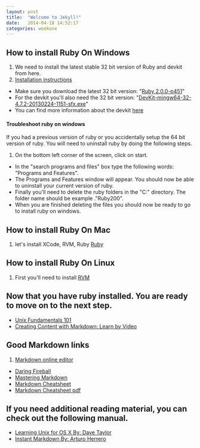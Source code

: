 ```yaml
---
layout: post
title:  "Welcome to Jekyll!"
date:   2014-04-18 14:52:17
categories: weekone
---
```


## How to install Ruby On Windows
1. We need to install the latest stable 32 bit version of Ruby and devkit from here.
1. [Installation instructions](https://forwardhq.com/support/installing-ruby-windows)
+ Make sure you download the latest 32 bit version: "[Ruby 2.0.0-p451](http://dl.bintray.com/oneclick/rubyinstaller/ruby-2.0.0-p451-i386-mingw32.7z?direct)"
+ For the devkit you'll also need the 32 bit version: "[DevKit-mingw64-32-4.7.2-20130224-1151-sfx.exe](http://cdn.rubyinstaller.org/archives/devkits/DevKit-mingw64-32-4.7.2-20130224-1151-sfx.exe)"
+ You can find more information about the devkit [here](https://github.com/oneclick/rubyinstaller/wiki/Development-Kit)

#### Troubleshoot ruby on windows
If you had a previous version of ruby or you accidentally setup the 64 bit version of ruby. You will need to uninstall ruby by doing the following steps.

1. On the bottom left corner of the screen, click on start.
+ In the "search programs and files" box type the following words: "Programs and Features".
+ The Programs and Features window will appear. You should now be able to uninstall your current version of ruby.
+ Finally you'll need to delete the ruby folders in the "C:\" directory. The folder name should be example ."Ruby200".
+ When you are finished deleting the files you should now be ready to go to install ruby on windows.

## How to install Ruby On Mac
1. let's install XCode, RVM, Ruby [Ruby](https://www.youtube.com/watch?v=THG3BKy6JEI)

## How to install Ruby On Linux
1. First you'll need to install [RVM](https://www.youtube.com/watch?v=ScoT5dvZtCg)

## Now that you have ruby installed. You are ready to move on to the next step.

+ [Unix Fundamentals 101](http://techbus.safaribooksonline.com/video/operating-systems-and-server-administration/unix/9781449372514)
+ [Creating Content with Markdown: Learn by Video](http://techbus.safaribooksonline.com/video/web-design-and-development/9780133837629)


## Good Markdown links
1. [Markdown online editor](https://stackedit.io)
+ [Daring Fireball](http://daringfireball.net/projects/markdown/syntax)
+ [Mastering Markdown](https://guides.github.com/features/mastering-markdown/)
+ [Markdown Cheatsheet](https://github.com/adam-p/markdown-here/wiki/Markdown-Cheatsheet)
+ [Markdown Cheatsheet pdf](http://blog.lib.umn.edu/crosb002/leadership/Markdown_Cheat_Sheet.pdf)



## If you need additional reading material, you can check out the following manual.

+ [Learning Unix for OS X By: Dave Taylor](http://techbus.safaribooksonline.com/book/operating-systems/9781449332303)
+ [Instant Markdown By: Arturo Herrero ](http://techbus.safaribooksonline.com/book/web-design-and-development/9781783559145)


